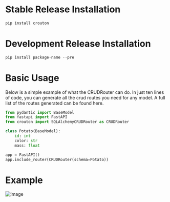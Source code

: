 # Stable Release Installation
```python
pip install crouton
```

# Development Release Installation
```python
pip install package-name --pre
```

# Basic Usage
Below is a simple example of what the CRUDRouter can do. In just ten lines of code, you can generate all the crud routes you need for any model. A full list of the routes generated can be found here.
```python
from pydantic import BaseModel
from fastapi import FastAPI
from crouton import SQLAlchemyCRUDRouter as CRUDRouter

class Potato(BaseModel):
    id: int
    color: str
    mass: float

app = FastAPI()
app.include_router(CRUDRouter(schema=Potato))
```

# Example
![image](https://github.com/user-attachments/assets/22e6ce3a-6eb1-4a80-a37f-93fef545b49e)

